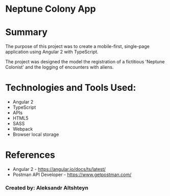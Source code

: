 # Neptune Colony App

# Summary
The purpose of this project was to create a mobile-first, single-page application using Angular 2 with TypeScript.

The project was designed the model the registration of a fictitious 'Neptune Colonist' and the logging of encounters with aliens.

# Technologies and Tools Used:
* Angular 2
* TypeScript
* APIs
* HTML5
* SASS
* Webpack
* Browser local storage

# References
* Angular 2 - https://angular.io/docs/ts/latest/
* Postman API Developer - https://www.getpostman.com/

### Created by: Aleksandr Altshteyn
